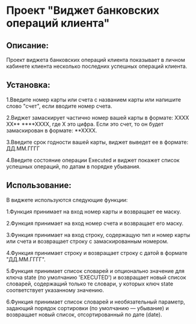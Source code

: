 # Проект "Виджет банковских операций клиента"

## Описание: 

Проект виджета банковских операций клиента показывает в личном кабинете клиента
несколько последних успешных операций клиента.

## Установка:

1.Введите номер карты или счета с названием карты или напишите слово "счет",
если вводите номер счета.

2.Виджет замаскирует частично номер вашей карты в формате: ХХХХ ХХ** ****ХХХХ, где Х это цифра.
  Если это счет, то он будет замаскирован в формате: **ХХХХ.

3.Введите срок годности вашей карты, виджет выведет ее в формате: ДД.ММ.ГГГГ

4.Введите состояние операции Executed и виджет покажет список успешных операций, 
по датам в порядке убывания.


## Использование:

В виджете используются следующие функции:

1.Функция принимает на вход номер карты и возвращает ее маску.

2.Функция принимает на вход номер счета и возвращает его маску.

3.Функция принимает на вход строку, содержащую тип и номер карты 
или счета и возвращает строку с замаскированным номером.

4.Функция принимает строку и возвращает строку с датой в формате 
"ДД.ММ.ГГГГ".

5.Функция  принимает список словарей и опционально значение для ключа state
(по умолчанию 'EXECUTED') и возвращает новый список словарей, содержащий только
те словари, у которых ключ state соответствует указанному значению.

6.Функция принимает список словарей и необязательный параметр,
задающий порядок сортировки (по умолчанию — убывание) и возвращает новый список,
отсортированный по дате (date).
